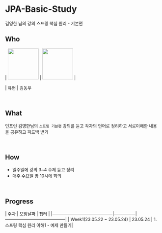 # JPA-Basic-Study
김영한 님의 강의 스프링 핵심 원리 - 기본편

## Who

| [<img src="https://avatars.githubusercontent.com/yuhyun1" width="100">](https://github.com/yuhyun1) | [<img src="https://avatars.githubusercontent.com/wellbeing-dough" width="100">](https://github.com/wellbeing-dough) |

|                                                유현                                                 |                                                 김동우                                                                                                 

<br />

## What

인프런 김영한님의  `스프링 기본편` 강의를 듣고 각자의 언어로 정리하고 서로이해한 내용을 공유하고 피드백 받기

<br />

## How

- 일주일에 강의 3~4 주제 듣고  정리
- 매주 수요일 밤 10시에 회의

<br />

## Progress

| 주차                         | 모임날짜     | 챕터                          |
|——————————————|—————|——————————————|
| Week1(23.05.22 ~ 23.05.24) | 23.05.24 | 1. 스프링 핵심 원리 이해1 - 예제 만들기|
